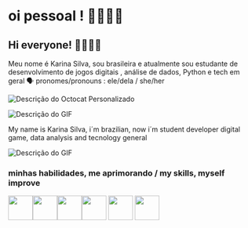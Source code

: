 # oi pessoal ! 💁‍♀️👩‍💻
## Hi everyone! 💁‍♀️👩‍💻

Meu nome é Karina Silva, sou brasileira e atualmente sou estudante de desenvolvimento de jogos digitais , análise de dados, Python e tech em geral
 🗣️ pronomes/pronouns : ele/dela / she/her

![Descrição do Octocat Personalizado](https://myoctocat.com/build-your-octocat/)


![Descrição do GIF](https://media.giphy.com/media/tdLMeEDsWCow4Pb553/giphy.gif)


My name is Karina Silva, i´m brazilian, now i´m student developer digital game, data analysis and tecnology general 

![Descrição do GIF](https://media.giphy.com/media/tdLMeEDsWCow4Pb553/giphy.gif)


### minhas habilidades, me aprimorando / my skills, myself improve 

<img src="https://cdn.jsdelivr.net/gh/devicons/devicon@latest/icons/python/python-original.svg" width="50" height="50" /><img src="https://cdn.jsdelivr.net/gh/devicons/devicon@latest/icons/jupyter/jupyter-original.svg" style="width: 50px; height: 50px;" /><img src="https://cdn.jsdelivr.net/gh/devicons/devicon@latest/icons/vscode/vscode-original.svg" width="50" height="50" /><img src="https://cdn.jsdelivr.net/gh/devicons/devicon@latest/icons/godot/godot-original.svg" width="50" height="50" /> <img src="https://cdn.jsdelivr.net/gh/devicons/devicon@latest/icons/azuresqldatabase/azuresqldatabase-original.svg" width="50" height="50" /> <img src="https://cdn.jsdelivr.net/gh/devicons/devicon@latest/icons/canva/canva-original.svg" width="50" height="50" />












          
          



